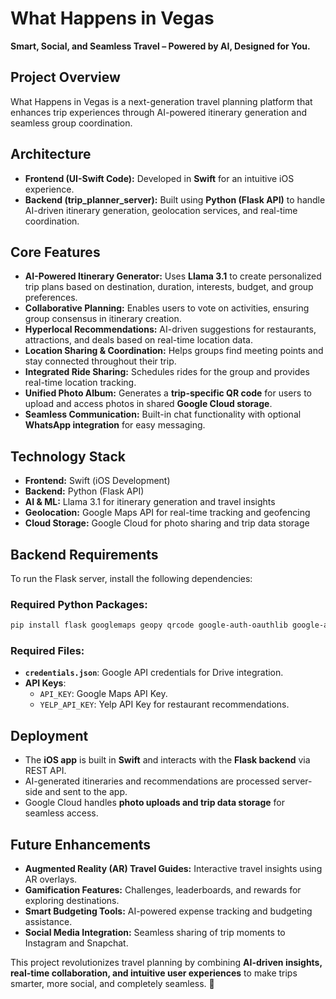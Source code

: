 # What Happens in Vegas

**Smart, Social, and Seamless Travel – Powered by AI, Designed for You.**

## Project Overview
What Happens in Vegas is a next-generation travel planning platform that enhances trip experiences through AI-powered itinerary generation and seamless group coordination.

## Architecture
- **Frontend (UI-Swift Code):** Developed in **Swift** for an intuitive iOS experience.
- **Backend (trip_planner_server):** Built using **Python (Flask API)** to handle AI-driven itinerary generation, geolocation services, and real-time coordination.

## Core Features
- **AI-Powered Itinerary Generator:** Uses **Llama 3.1** to create personalized trip plans based on destination, duration, interests, budget, and group preferences.
- **Collaborative Planning:** Enables users to vote on activities, ensuring group consensus in itinerary creation.
- **Hyperlocal Recommendations:** AI-driven suggestions for restaurants, attractions, and deals based on real-time location data.
- **Location Sharing & Coordination:** Helps groups find meeting points and stay connected throughout their trip.
- **Integrated Ride Sharing:** Schedules rides for the group and provides real-time location tracking.
- **Unified Photo Album:** Generates a **trip-specific QR code** for users to upload and access photos in shared **Google Cloud storage**.
- **Seamless Communication:** Built-in chat functionality with optional **WhatsApp integration** for easy messaging.

## Technology Stack
- **Frontend:** Swift (iOS Development)
- **Backend:** Python (Flask API)
- **AI & ML:** Llama 3.1 for itinerary generation and travel insights
- **Geolocation:** Google Maps API for real-time tracking and geofencing
- **Cloud Storage:** Google Cloud for photo sharing and trip data storage

## Backend Requirements
To run the Flask server, install the following dependencies:

### Required Python Packages:
```bash
pip install flask googlemaps geopy qrcode google-auth-oauthlib google-auth google-auth-httplib2 google-auth google-auth-oauthlib google-auth google-api-python-client requests
```

### Required Files:
- **`credentials.json`**: Google API credentials for Drive integration.
- **API Keys**:
  - `API_KEY`: Google Maps API Key.
  - `YELP_API_KEY`: Yelp API Key for restaurant recommendations.

## Deployment
- The **iOS app** is built in **Swift** and interacts with the **Flask backend** via REST API.
- AI-generated itineraries and recommendations are processed server-side and sent to the app.
- Google Cloud handles **photo uploads and trip data storage** for seamless access.

## Future Enhancements
- **Augmented Reality (AR) Travel Guides:** Interactive travel insights using AR overlays.
- **Gamification Features:** Challenges, leaderboards, and rewards for exploring destinations.
- **Smart Budgeting Tools:** AI-powered expense tracking and budgeting assistance.
- **Social Media Integration:** Seamless sharing of trip moments to Instagram and Snapchat.

This project revolutionizes travel planning by combining **AI-driven insights, real-time collaboration, and intuitive user experiences** to make trips smarter, more social, and completely seamless. 🚀

